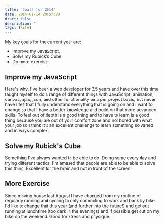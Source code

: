 ```yaml
---
title: 'Goals for 2014'
date: 2014-01-14 20:57:20
draft: false
description: ''
tags: [life]
---
```


My key goals for the current year are:

*   Improve my JavaScript,
*   Solve my Rubick's Cube,
*   Do more exercise

Improve my JavaScript
---------------------

Here's why. I've been a web developer for 3.5 years and have over this time taught myself to do a range of different things with JavaScript: animation, canvas, ajax, json, and other functionality on a per project basis, but never have I felt that I fully understand everything that is going on and I want to change so that I have a better knowledge and build on that more advanced skills. To feel out of depth is a good thing and to have to learn is a good thing because you are out of your comfort zone and not bored with what your job so I think it's an excellent challenge to learn something so varied and in ways complex.

Solve my Rubick's Cube
----------------------

Something I've always wanted to be able to do. Doing some every day and trying different tactics, I'm amazed that people are able to be able to solve this thing. Excellent for the brain and not in front of the screen!

More Exercise
-------------

Since moving house last August I have changed from my routine of regularly running and cycling to only commuting to work and back by bike. I'd like to change that this year (and further into the future!) and get out running at lunchtime (too dark in the evenings) and if possible get out on my bike on the weekend. Good for stress and physique.